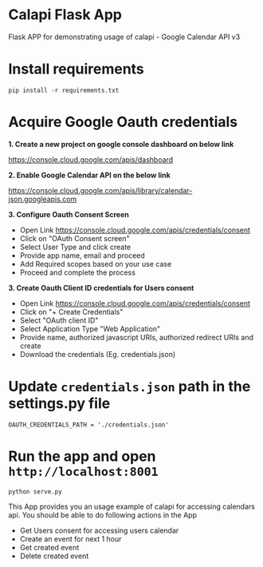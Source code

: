 # Calapi Flask App

Flask APP for demonstrating usage of calapi - Google Calendar API v3

# Install requirements

    pip install -r requirements.txt


# Acquire Google Oauth credentials

**1.  Create a new project on google console dashboard on below link**

https://console.cloud.google.com/apis/dashboard

**2.  Enable Google Calendar API on the below link**

https://console.cloud.google.com/apis/library/calendar-json.googleapis.com

**3.  Configure Oauth Consent Screen**

- Open Link https://console.cloud.google.com/apis/credentials/consent
- Click on "OAuth Consent screen"
- Select User Type and click create
- Provide app name, email and proceed
- Add Required scopes based on your use case
- Proceed and complete the process

**3.  Create Oauth Client ID credentials for Users consent**

- Open Link https://console.cloud.google.com/apis/credentials/consent
- Click on "+ Create Credentials"
- Select "OAuth client ID"
- Select Application Type "Web Application"
- Provide name, authorized javascript URIs, authorized redirect URIs and create
- Download the credentials (Eg. credentials.json)


# Update `credentials.json` path in the settings.py file

    OAUTH_CREDENTIALS_PATH = './credentials.json'

# Run the app and open `http://localhost:8001`

    python serve.py


This App provides you an usage example of calapi for accessing calendars api.
You should be able to do following actions in the App

- Get Users consent for accessing users calendar
- Create an event for next 1 hour
- Get created event
- Delete created event
